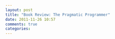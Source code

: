 ```yaml
---
layout: post
title: "Book Review: The Pragmatic Programmer"
date: 2011-11-26 10:57
comments: true
categories: 
---
```

